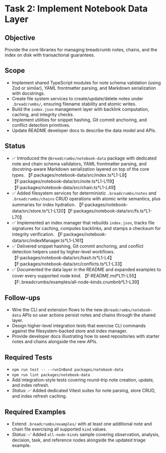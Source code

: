 # Task 2: Implement Notebook Data Layer

## Objective
Provide the core libraries for managing breadcrumb notes, chains, and the index on disk with transactional guarantees.

## Scope
- Implement shared TypeScript modules for note schema validation (using Zod or similar), YAML frontmatter parsing, and Markdown serialization with docstrings.
- Create file system services to create/update/delete notes under `.breadcrumbs/`, ensuring filename stability and atomic writes.
- Build the `index.json` management layer with backlink computation, caching, and integrity checks.
- Implement utilities for snippet hashing, Git commit anchoring, and conflict detection primitives.
- Update README developer docs to describe the data model and APIs.

## Status
- ✅ Introduced the `@breadcrumbs/notebook-data` package with dedicated note and chain schema validators, YAML frontmatter parsing, and docstring-aware Markdown serialization layered on top of the core types. 【F:packages/notebook-data/src/index.ts†L1-L8】【F:packages/notebook-data/src/note.ts†L1-L119】【F:packages/notebook-data/src/chain.ts†L1-L49】
- ✅ Added filesystem services for deterministic `.breadcrumbs/notes` and `.breadcrumbs/chains` CRUD operations with atomic write semantics, plus summaries for index hydration. 【F:packages/notebook-data/src/store.ts†L1-L120】【F:packages/notebook-data/src/fs.ts†L1-L70】
- ✅ Implemented an index manager that rebuilds `index.json`, tracks file signatures for caching, computes backlinks, and stamps a checksum for integrity verification. 【F:packages/notebook-data/src/indexManager.ts†L1-L161】
- ✅ Delivered snippet hashing, Git commit anchoring, and conflict detection helpers used by higher-level workflows. 【F:packages/notebook-data/src/hash.ts†L1-L4】【F:packages/notebook-data/src/conflicts.ts†L1-L33】
- ✅ Documented the data layer in the README and expanded examples to cover every supported node kind. 【F:README.md†L11-L55】【F:.breadcrumbs/examples/all-node-kinds.crumbnb†L1-L39】

## Follow-ups
- Wire the CLI and extension flows to the new `@breadcrumbs/notebook-data` APIs so user actions persist notes and chains through the shared layer.
- Design higher-level integration tests that exercise CLI commands against the filesystem-backed store and index manager.
- Provide developer docs illustrating how to seed repositories with starter notes and chains alongside the new APIs.

## Required Tests
- `npm run test -- --runInBand packages/notebook-data`
- `npm run lint packages/notebook-data`
- Add integration-style tests covering round-trip note creation, update, and index refresh.
- _Status_: ✅ Added dedicated Vitest suites for note parsing, store CRUD, and index refresh caching.

## Required Examples
- Extend `.breadcrumbs/examples/` with at least one additional note and chain file exercising all supported `kind` values.
- _Status_: ✅ Added `all-node-kinds` sample covering observation, analysis, decision, task, and reference nodes alongside the updated triage example.

